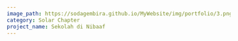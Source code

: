 ```yaml
---
image_path: https://sodagembira.github.io/MyWebsite/img/portfolio/3.png
category: Solar Chapter
project_name: Sekolah di Nibaaf
---
```


